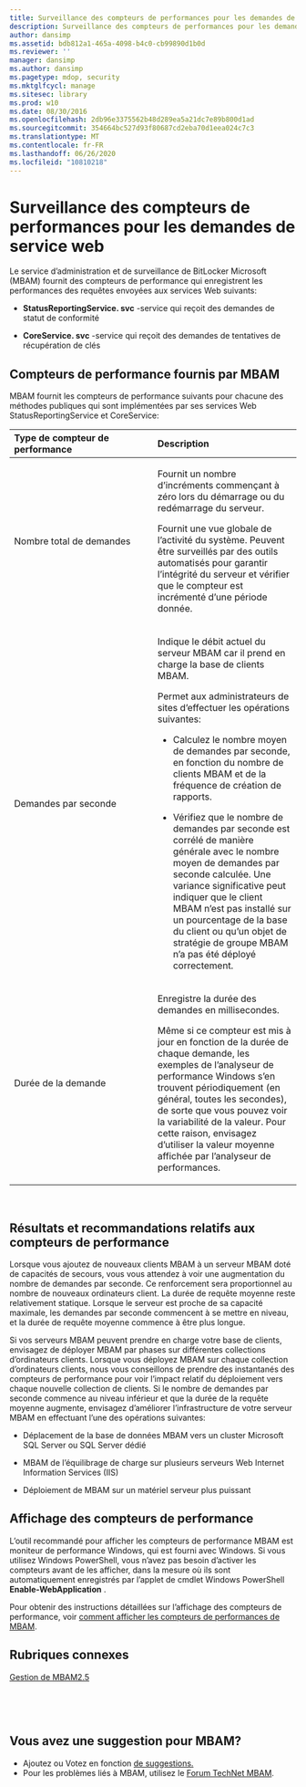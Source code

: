 ```yaml
---
title: Surveillance des compteurs de performances pour les demandes de service web
description: Surveillance des compteurs de performances pour les demandes de service web
author: dansimp
ms.assetid: bdb812a1-465a-4098-b4c0-cb99890d1b0d
ms.reviewer: ''
manager: dansimp
ms.author: dansimp
ms.pagetype: mdop, security
ms.mktglfcycl: manage
ms.sitesec: library
ms.prod: w10
ms.date: 08/30/2016
ms.openlocfilehash: 2db96e3375562b48d289ea5a21dc7e89b800d1ad
ms.sourcegitcommit: 354664bc527d93f80687cd2eba70d1eea024c7c3
ms.translationtype: MT
ms.contentlocale: fr-FR
ms.lasthandoff: 06/26/2020
ms.locfileid: "10810218"
---
```

# Surveillance des compteurs de performances pour les demandes de service web


Le service d’administration et de surveillance de BitLocker Microsoft (MBAM) fournit des compteurs de performance qui enregistrent les performances des requêtes envoyées aux services Web suivants:

-   **StatusReportingService. svc** -service qui reçoit des demandes de statut de conformité

-   **CoreService. svc** -service qui reçoit des demandes de tentatives de récupération de clés

## Compteurs de performance fournis par MBAM


MBAM fournit les compteurs de performance suivants pour chacune des méthodes publiques qui sont implémentées par ses services Web StatusReportingService et CoreService:

<table>
<colgroup>
<col width="50%" />
<col width="50%" />
</colgroup>
<thead>
<tr class="header">
<th align="left">Type de compteur de performance</th>
<th align="left">Description</th>
</tr>
</thead>
<tbody>
<tr class="odd">
<td align="left"><p>Nombre total de demandes</p></td>
<td align="left"><p>Fournit un nombre d’incréments commençant à zéro lors du démarrage ou du redémarrage du serveur.</p>
<p>Fournit une vue globale de l’activité du système. Peuvent être surveillés par des outils automatisés pour garantir l’intégrité du serveur et vérifier que le compteur est incrémenté d’une période donnée.</p></td>
</tr>
<tr class="even">
<td align="left"><p>Demandes par seconde</p></td>
<td align="left"><p>Indique le débit actuel du serveur MBAM car il prend en charge la base de clients MBAM.</p>
<p>Permet aux administrateurs de sites d’effectuer les opérations suivantes:</p>
<ul>
<li><p>Calculez le nombre moyen de demandes par seconde, en fonction du nombre de clients MBAM et de la fréquence de création de rapports.</p></li>
<li><p>Vérifiez que le nombre de demandes par seconde est corrélé de manière générale avec le nombre moyen de demandes par seconde calculée. Une variance significative peut indiquer que le client MBAM n’est pas installé sur un pourcentage de la base du client ou qu’un objet de stratégie de groupe MBAM n’a pas été déployé correctement.</p></li>
</ul></td>
</tr>
<tr class="odd">
<td align="left"><p>Durée de la demande</p></td>
<td align="left"><p>Enregistre la durée des demandes en millisecondes.</p>
<p>Même si ce compteur est mis à jour en fonction de la durée de chaque demande, les exemples de l’analyseur de performance Windows s’en trouvent périodiquement (en général, toutes les secondes), de sorte que vous pouvez voir la variabilité de la valeur. Pour cette raison, envisagez d’utiliser la valeur moyenne affichée par l’analyseur de performances.</p></td>
</tr>
</tbody>
</table>

 

## Résultats et recommandations relatifs aux compteurs de performance


Lorsque vous ajoutez de nouveaux clients MBAM à un serveur MBAM doté de capacités de secours, vous vous attendez à voir une augmentation du nombre de demandes par seconde. Ce renforcement sera proportionnel au nombre de nouveaux ordinateurs client. La durée de requête moyenne reste relativement statique. Lorsque le serveur est proche de sa capacité maximale, les demandes par seconde commencent à se mettre en niveau, et la durée de requête moyenne commence à être plus longue.

Si vos serveurs MBAM peuvent prendre en charge votre base de clients, envisagez de déployer MBAM par phases sur différentes collections d’ordinateurs clients. Lorsque vous déployez MBAM sur chaque collection d’ordinateurs clients, nous vous conseillons de prendre des instantanés des compteurs de performance pour voir l’impact relatif du déploiement vers chaque nouvelle collection de clients. Si le nombre de demandes par seconde commence au niveau inférieur et que la durée de la requête moyenne augmente, envisagez d’améliorer l’infrastructure de votre serveur MBAM en effectuant l’une des opérations suivantes:

-   Déplacement de la base de données MBAM vers un cluster Microsoft SQL Server ou SQL Server dédié

-   MBAM de l’équilibrage de charge sur plusieurs serveurs Web Internet Information Services (IIS)

-   Déploiement de MBAM sur un matériel serveur plus puissant

## Affichage des compteurs de performance


L’outil recommandé pour afficher les compteurs de performance MBAM est moniteur de performance Windows, qui est fourni avec Windows. Si vous utilisez Windows PowerShell, vous n’avez pas besoin d’activer les compteurs avant de les afficher, dans la mesure où ils sont automatiquement enregistrés par l’applet de cmdlet Windows PowerShell **Enable-WebApplication** .

Pour obtenir des instructions détaillées sur l’affichage des compteurs de performance, voir [comment afficher les compteurs de performances de MBAM](https://go.microsoft.com/fwlink/?LinkId=393457).



## Rubriques connexes


[Gestion de MBAM2.5](maintaining-mbam-25.md)

 

 


## Vous avez une suggestion pour MBAM?
- Ajoutez ou Votez en fonction [de suggestions.](http://mbam.uservoice.com/forums/268571-microsoft-bitlocker-administration-and-monitoring) 
- Pour les problèmes liés à MBAM, utilisez le [Forum TechNet MBAM](https://social.technet.microsoft.com/Forums/home?forum=mdopmbam).


